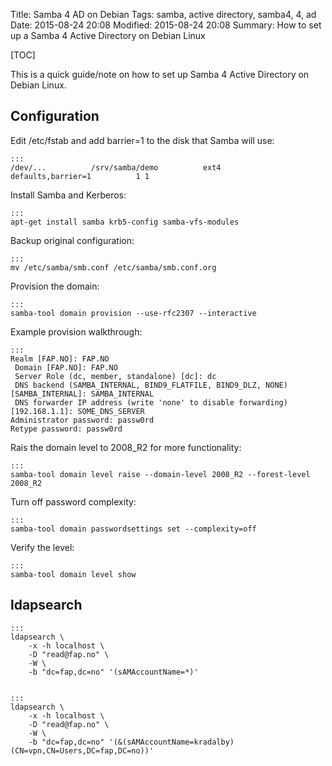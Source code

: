 Title: Samba 4 AD on Debian
Tags: samba, active directory, samba4, 4, ad
Date: 2015-08-24 20:08
Modified: 2015-08-24 20:08
Summary: How to set up a Samba 4 Active Directory on Debian Linux

[TOC]

This is a quick guide/note on how to set up Samba 4 Active Directory on Debian Linux.

## Configuration

Edit /etc/fstab and add barrier=1 to the disk that Samba will use:

    :::
    /dev/...          /srv/samba/demo          ext4          defaults,barrier=1          1 1

Install Samba and Kerberos:

    :::
    apt-get install samba krb5-config samba-vfs-modules

Backup original configuration:

    :::
    mv /etc/samba/smb.conf /etc/samba/smb.conf.org

Provision the domain:

    :::
    samba-tool domain provision --use-rfc2307 --interactive

Example provision walkthrough:

    :::
    Realm [FAP.NO]: FAP.NO
     Domain [FAP.NO]: FAP.NO
     Server Role (dc, member, standalone) [dc]: dc
     DNS backend (SAMBA_INTERNAL, BIND9_FLATFILE, BIND9_DLZ, NONE) [SAMBA_INTERNAL]: SAMBA_INTERNAL
     DNS forwarder IP address (write 'none' to disable forwarding) [192.168.1.1]: SOME_DNS_SERVER
    Administrator password: passw0rd
    Retype password: passw0rd

Rais the domain level to 2008_R2 for more functionality:

    :::
    samba-tool domain level raise --domain-level 2008_R2 --forest-level 2008_R2 

Turn off password complexity:

    :::
    samba-tool domain passwordsettings set --complexity=off

Verify the level:

    :::
    samba-tool domain level show 


## ldapsearch

    :::
    ldapsearch \
        -x -h localhost \
        -D "read@fap.no" \
        -W \
        -b "dc=fap,dc=no" '(sAMAccountName=*)'


    :::
    ldapsearch \
        -x -h localhost \
        -D "read@fap.no" \
        -W \
        -b "dc=fap,dc=no" '(&(sAMAccountName=kradalby)(CN=vpn,CN=Users,DC=fap,DC=no))'

